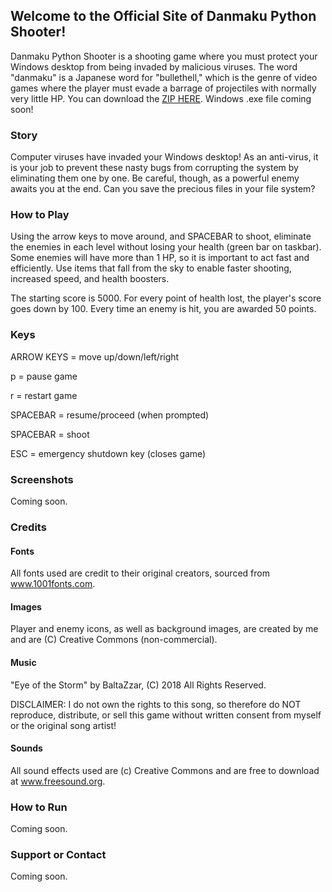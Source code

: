 ## Welcome to the Official Site of Danmaku Python Shooter!

Danmaku Python Shooter is a shooting game where you must protect your Windows desktop from being invaded by malicious viruses. The word "danmaku" is a Japanese word for "bullethell," which is the genre of video games where the player must evade a barrage of projectiles with normally very little HP. You can download the [ZIP HERE](https://github.com/ChrisRod622922/danmaku-python-shooter). Windows .exe file coming soon!

### Story

Computer viruses have invaded your Windows desktop! As an anti-virus, it is your job to prevent these nasty bugs from corrupting the system by eliminating them one by one. Be careful, though, as a powerful enemy awaits you at the end. Can you save the precious files in your file system?

### How to Play

Using the arrow keys to move around, and SPACEBAR to shoot, eliminate the enemies in each level without losing your health (green bar on taskbar). Some enemies will have more than 1 HP, so it is important to act fast and efficiently. Use items that fall from the sky to enable faster shooting, increased speed, and health boosters.

The starting score is 5000. For every point of health lost, the player's score goes down by 100. Every time an enemy is hit, you are awarded 50 points.

### Keys

ARROW KEYS = move up/down/left/right

p = pause game

r = restart game

SPACEBAR = resume/proceed (when prompted)

SPACEBAR = shoot

ESC = emergency shutdown key (closes game)

### Screenshots

Coming soon.

### Credits

#### Fonts
All fonts used are credit to their original creators, sourced from www.1001fonts.com.

#### Images
Player and enemy icons, as well as background images, are created by me and are (C) Creative Commons (non-commercial).

#### Music
"Eye of the Storm" by BaltaZzar, (C) 2018 All Rights Reserved.

DISCLAIMER: I do not own the rights to this song, so therefore do NOT reproduce, distribute, or sell this game without written consent from myself or the original song artist!

#### Sounds
All sound effects used are (c) Creative Commons and are free to download at www.freesound.org.

### How to Run

Coming soon.

### Support or Contact

Coming soon.
